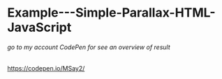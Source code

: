 # Example---Simple-Parallax-HTML-JavaScript

###### go to my account CodePen for see an overview of result
https://codepen.io/MSay2/